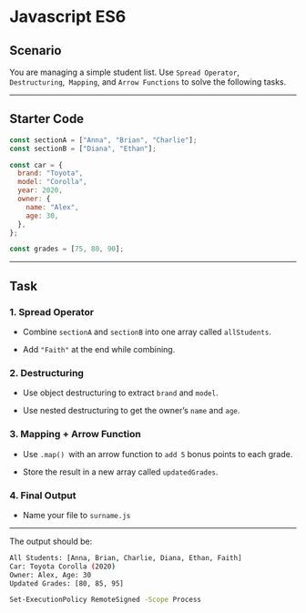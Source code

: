 # Javascript ES6

## Scenario

You are managing a simple student list. Use `Spread Operator`, `Destructuring`,` Mapping`, and `Arrow Functions` to solve the following tasks.

---

## Starter Code

```javascript
const sectionA = ["Anna", "Brian", "Charlie"];
const sectionB = ["Diana", "Ethan"];

const car = {
  brand: "Toyota",
  model: "Corolla",
  year: 2020,
  owner: {
    name: "Alex",
    age: 30,
  },
};

const grades = [75, 80, 90];
```

---

## Task

### 1. Spread Operator

- Combine `sectionA` and `sectionB` into one array called `allStudents`.

- Add `"Faith"` at the end while combining.

### 2. Destructuring

- Use object destructuring to extract `brand` and `model`.

- Use nested destructuring to get the owner’s `name` and `age`.

### 3. Mapping + Arrow Function

- Use `.map() `with an arrow function to `add 5` bonus points to each grade.

- Store the result in a new array called `updatedGrades`.

### 4. Final Output

- Name your file to `surname.js`

---

The output should be:

```bash
All Students: [Anna, Brian, Charlie, Diana, Ethan, Faith]
Car: Toyota Corolla (2020)
Owner: Alex, Age: 30
Updated Grades: [80, 85, 95]
```

```bash
Set-ExecutionPolicy RemoteSigned -Scope Process
```
